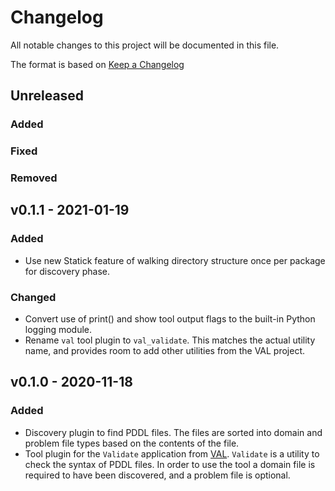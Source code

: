 # Changelog

All notable changes to this project will be documented in this file.

The format is based on [Keep a Changelog](https://keepachangelog.com/en/1.0.0/)

## Unreleased

### Added

### Fixed

### Removed

## v0.1.1 - 2021-01-19

### Added

- Use new Statick feature of walking directory structure once per package for discovery phase.

### Changed

- Convert use of print() and show tool output flags to the built-in Python logging module.
- Rename `val` tool plugin to `val_validate`.
  This matches the actual utility name, and provides room to add other utilities from the VAL project.

## v0.1.0 - 2020-11-18

### Added

- Discovery plugin to find PDDL files.
  The files are sorted into domain and problem file types based on the contents of the file.
- Tool plugin for the `Validate` application from
  [VAL](https://github.com/KCL-Planning/VAL/tree/master/applications#validate).
  `Validate` is a utility to check the syntax of PDDL files.
  In order to use the tool a domain file is required to have been discovered, and a problem file is optional.
